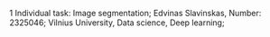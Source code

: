 1 Individual task: Image segmentation;
Edvinas Slavinskas, Number: 2325046;
Vilnius University, Data science, Deep learning;
